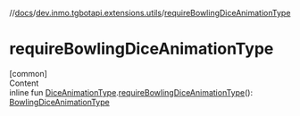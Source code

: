 //[docs](../../index.md)/[dev.inmo.tgbotapi.extensions.utils](index.md)/[requireBowlingDiceAnimationType](require-bowling-dice-animation-type.md)



# requireBowlingDiceAnimationType  
[common]  
Content  
inline fun [DiceAnimationType](../dev.inmo.tgbotapi.types.dice/-dice-animation-type/index.md).[requireBowlingDiceAnimationType](require-bowling-dice-animation-type.md)(): [BowlingDiceAnimationType](../dev.inmo.tgbotapi.types.dice/-bowling-dice-animation-type/index.md)  



